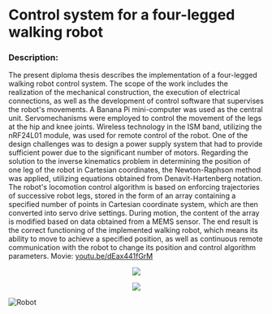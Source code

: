# **Control system for a four-legged walking robot**

### Description: 
The present diploma thesis describes the implementation of a four-legged walking robot
control system. The scope of the work includes the realization of the mechanical
construction, the execution of electrical connections, as well as the development of control
software that supervises the robot's movements. A Banana Pi mini-computer was used as
the central unit. Servomechanisms were employed to control the movement of the legs at the
hip and knee joints. Wireless technology in the ISM band, utilizing the nRF24L01 module, was
used for remote control of the robot. One of the design challenges was to design a power
supply system that had to provide sufficient power due to the significant number of motors.
Regarding the solution to the inverse kinematics problem in determining the position of one
leg of the robot in Cartesian coordinates, the Newton-Raphson method was applied, utilizing
equations obtained from Denavit-Hartenberg notation. The robot's locomotion control
algorithm is based on enforcing trajectories of successive robot legs, stored in the form of an
array containing a specified number of points in Cartesian coordinate system, which are then
converted into servo drive settings. During motion, the content of the array is modified based
on data obtained from a MEMS sensor. The end result is the correct functioning of the
implemented walking robot, which means its ability to move to achieve a specified position,
as well as continuous remote communication with the robot to change its position and
control algorithm parameters.
Movie: [youtu.be/dEax441fGrM](https://youtu.be/dEax441fGrM)

<p align="center">
  <img src="https://github.com/DawidAntosz/Engineering_Thesis/assets/64035334/f6a7cb09-c753-4d9c-98a2-0d1e41522f38" />
</p>

<p align="center">
  <img src="https://github.com/DawidAntosz/Engineering_Thesis/assets/64035334/70e9648c-989d-4ad9-84d6-992535753293" />
</p>

![Robot](https://github.com/DawidAntosz/Engineering_Thesis/assets/64035334/6e0ff65d-6f60-419e-a3c6-b79172660ee6)

